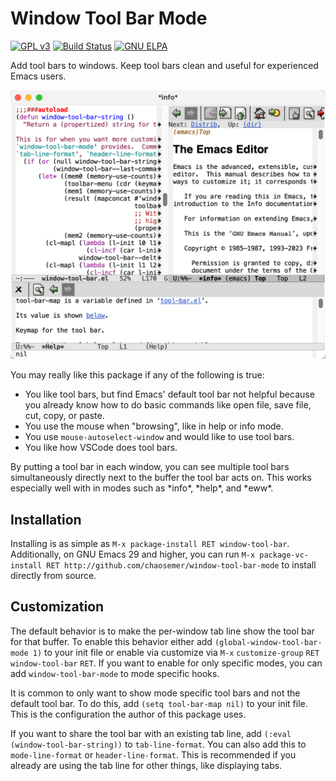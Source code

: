 # Window Tool Bar Mode
[![GPL v3](https://img.shields.io/badge/license-GPL_v3-green.svg)](http://www.gnu.org/licenses/gpl-3.0.txt)
[![Build Status](https://github.com/chaosemer/window-tool-bar/actions/workflows/test.yml/badge.svg?branch=main)](https://github.com/chaosemer/window-tool-bar/actions)
[![GNU ELPA](https://elpa.gnu.org/packages/window-tool-bar.svg)](https://elpa.gnu.org/packages/window-tool-bar)

Add tool bars to windows.  Keep tool bars clean and useful for
experienced Emacs users.

![A picture is worth a thousand words](images/screenshot.png)

You may really like this package if any of the following is true:

* You like tool bars, but find Emacs' default tool bar not helpful
  because you already know how to do basic commands like open file,
  save file, cut, copy, or paste.
* You use the mouse when "browsing", like in help or info mode.
* You use `mouse-autoselect-window` and would like to use tool bars.
* You like how VSCode does tool bars.

By putting a tool bar in each window, you can see multiple tool bars
simultaneously directly next to the buffer the tool bar acts on.  This
works especially well with in modes such as \*info\*, \*help\*, and
\*eww\*.

## Installation

Installing is as simple as `M-x package-install RET window-tool-bar`.
Additionally, on GNU Emacs 29 and higher, you can run `M-x
package-vc-install RET
http://github.com/chaosemer/window-tool-bar-mode` to install directly
from source.

## Customization

The default behavior is to make the per-window tab line show the tool
bar for that buffer.  To enable this behavior either add
`(global-window-tool-bar-mode 1)` to your init file or enable via
customize via `M-x` `customize-group` `RET` `window-tool-bar` `RET`.
If you want to enable for only specific modes, you can add
`window-tool-bar-mode` to mode specific hooks.

It is common to only want to show mode specific tool bars and not the
default tool bar.  To do this, add `(setq tool-bar-map nil)` to your
init file.  This is the configuration the author of this package uses.

If you want to share the tool bar with an existing tab line, add
`(:eval (window-tool-bar-string))` to `tab-line-format`.  You can also
add this to `mode-line-format` or `header-line-format`.  This is
recommended if you already are using the tab line for other things,
like displaying tabs.
